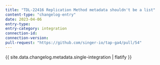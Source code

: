 ```yaml
---
title: "TDL-22416 Replication Method metadata shouldn't be a list"
content-type: "changelog-entry"
date: 2023-04-06
entry-type: 
entry-category: integration
connection-id: 
connection-version: 
pull-request: "https://github.com/singer-io/tap-ga4/pull/54"
---
```

{{ site.data.changelog.metadata.single-integration | flatify }}
